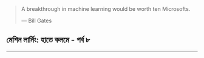 ## 

## 

## 

> A breakthrough in machine learning would be worth ten Microsofts.
>
> — Bill Gates

## মেশিন লার্নিং: হাতে কলমে - পর্ব ৮

---



